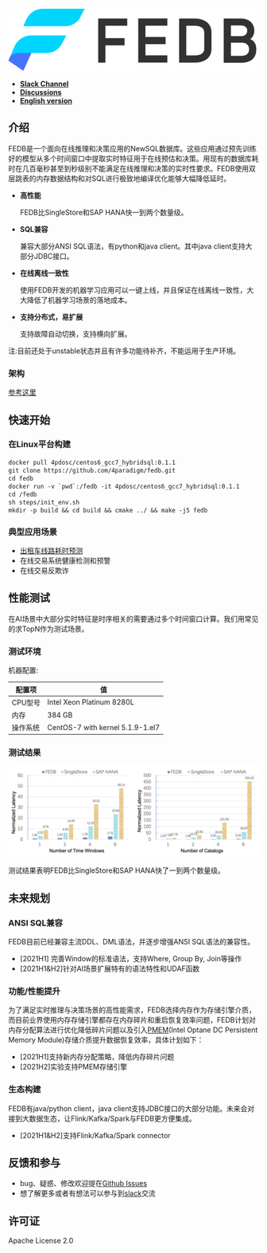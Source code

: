 
![](images/fedb_black.png)

- [**Slack Channel**](https://hybridsql-ws.slack.com/archives/C01R7L7AL3W)
- [**Discussions**](https://github.com/4paradigm/fedb/discussions)
- [**English version**](README.md)

## 介绍

FEDB是一个面向在线推理和决策应用的NewSQL数据库。这些应用通过预先训练好的模型从多个时间窗口中提取实时特征用于在线预估和决策。用现有的数据库耗时在几百毫秒甚至到秒级别不能满足在线推理和决策的实时性要求。FEDB使用双层跳表的内存数据结构和对SQL进行极致地编译优化能够大幅降低延时。

- __高性能__

    FEDB比SingleStore和SAP HANA快一到两个数量级。

- __SQL兼容__

    兼容大部分ANSI SQL语法，有python和java client。其中java client支持大部分JDBC接口。

- __在线离线一致性__

    使用FEDB开发的机器学习应用可以一键上线，并且保证在线离线一致性，大大降低了机器学习场景的落地成本。

- __支持分布式，易扩展__

    支持故障自动切换，支持横向扩展。

注:目前还处于unstable状态并且有许多功能待补齐，不能运用于生产环境。

### 架构

[参考这里](https://github.com/4paradigm/HybridSQL-docs/blob/main/fedb/architecture/architecture.md)

## 快速开始

### 在Linux平台构建

```
docker pull 4pdosc/centos6_gcc7_hybridsql:0.1.1
git clone https://github.com/4paradigm/fedb.git
cd fedb
docker run -v `pwd`:/fedb -it 4pdosc/centos6_gcc7_hybridsql:0.1.1
cd /fedb
sh steps/init_env.sh
mkdir -p build && cd build && cmake ../ && make -j5 fedb
```

### 典型应用场景

* [出租车线路耗时预测](https://github.com/4paradigm/DemoApps/tree/main/predict-taxi-trip-duration) 
* 在线交易系统健康检测和预警
* 在线交易反欺诈

## 性能测试

在AI场景中大部分实时特征是时序相关的需要通过多个时间窗口计算。我们用常见的求TopN作为测试场景。

### 测试环境
机器配置:

|配置项|值|
|---|----|
|CPU型号|Intel Xeon Platinum 8280L|
|内存|384 GB|
|操作系统|CentOS-7 with kernel 5.1.9-1.el7|

### 测试结果

![Benchmark](images/benchmark.png)

测试结果表明FEDB比SingleStore和SAP HANA快了一到两个数量级。

## 未来规划

### ANSI SQL兼容

FEDB目前已经兼容主流DDL、DML语法，并逐步增强ANSI SQL语法的兼容性。

* [2021H1] 完善Window的标准语法，支持Where, Group By, Join等操作
* [2021H1&H2]针对AI场景扩展特有的语法特性和UDAF函数

### 功能/性能提升

为了满足实时推理与决策场景的高性能需求，FEDB选择内存作为存储引擎介质，而目前业界使用内存存储引擎都存在内存碎片和重启恢复效率问题，FEDB计划对内存分配算法进行优化降低碎片问题以及引入[PMEM](https://www.intel.com/content/www/us/en/architecture-and-technology/optane-dc-persistent-memory.html)(Intel Optane DC Persistent Memory Module)存储介质提升数据恢复效率，具体计划如下：

* [2021H1]支持新内存分配策略，降低内存碎片问题
* [2021H2]实验支持PMEM存储引擎

### 生态构建
FEDB有java/python client，java client支持JDBC接口的大部分功能。未来会对接到大数据生态，让Flink/Kafka/Spark与FEDB更方便集成。

* [2021H1&H2]支持Flink/Kafka/Spark connector


## 反馈和参与
* bug、疑惑、修改欢迎提在[Github Issues](https://github.com/4paradigm/fedb/issues/new)
* 想了解更多或者有想法可以参与到[slack](https://hybridsql-ws.slack.com/archives/C01R7L7AL3W)交流

## 许可证
Apache License 2.0
